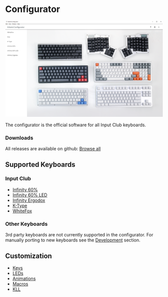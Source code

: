 # Configurator

![configurator](./images/configurator-home.png "Configurator")

The configurator is the official software for all Input Club keyboards.

### Downloads
All releases are available on github: [Browse all](https://github.com/kiibohd/configurator/releases)

## Supported Keyboards

### Input Club

- [Infinity 60%](https://input.club/devices/infinity-keyboard/)
- [Infinity 60% LED](https://input.club/devices/infinity-keyboard/)
- [Infinity Ergodox](https://input.club/devices/infinity-ergodox/)
- [K-Type](https://input.club/k-type/)
- [WhiteFox](https://input.club/whitefox/)

### Other Keyboards

3rd party keyboards are not currently supported in the configurator.
For manually porting to new keyboards see the [Development](Development.md) section.

## Customization

 - [Keys](Configurator/Keys.md) 
 - [LEDs](Configurator/Colors.md)
 - [Animations](Configurator/Animations.md)
 - [Macros](Configurator/Macros.md)
 - [KLL](Configurator/Kll.md)
